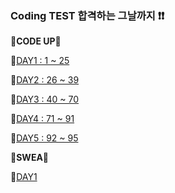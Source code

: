 ### Coding TEST 합격하는 그날까지 ❗❗

**🎃CODE UP🎃**

📌[DAY1 : 1 ~ 25](./code_up/day1.md)

📌[DAY2 : 26 ~ 39](./code_up/day2.md)

📌[DAY3 : 40 ~ 70](./code_up/day3.md)

📌[DAY4 : 71 ~ 91](./code_up/day4.md)

📌[DAY5 : 92 ~ 95](./code_up/day5.md)

**🎃SWEA🎃**

📌[DAY1](./SWEA/day1/)